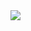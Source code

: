 
<img src="https://github.com/Abiji-2020/DSA-Cracker/assets/145255212/2b555a6e-8a06-4f2f-9bb4-81bf0adf2e73">
